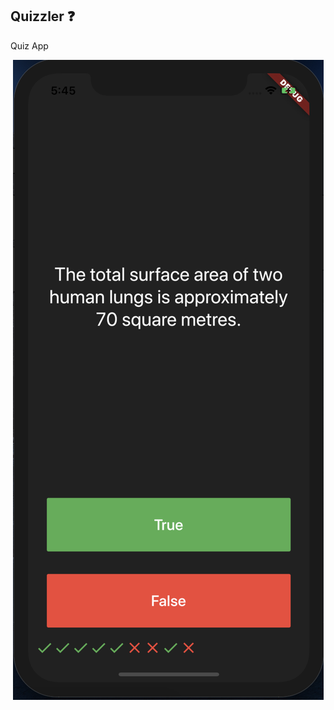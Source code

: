 ## Quizzler ❓

Quiz App


<p align="center">
  <img align="center" src="screenshots/quiz.png" alt="Quiz" />
</p>
